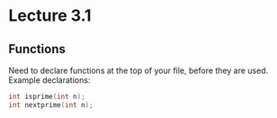 # Lecture 3.1

## Functions

Need to declare functions at the top of your file, before they are used.
Example declarations:

```c
int isprime(int n);
int nextprime(int n);
```
